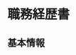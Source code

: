 # 職務経歴書

## 基本情報
<!-- 
|key|value|
|---|-----|
|Name|長重 佑 (Tasuku Nagashige)|
|Age|28|
|Blog|[鹿児島フリーランスエンジニア](https://kusutan.com)<br>[Qiita](https://qiita.com/ntask19)<br>[note](https://note.mu/kusutann)||
|Twitter|[@qst_exe](https://twitter.com/qst_exe)|
|YouTube|[くすたんちゃんねる](https://www.youtube.com/channel/UCuYiSs3MVn3BWtHPsGQ8vIA?sub_confirmation=1)|
|その他|[鹿児島.mkの運営(鹿児島のエンジニアコミュニティ)](https://kagoshima-mk.connpass.com/)

## スキル

スタートアップ特化のフルスタックエンジニアとしてお役に立てます。SNSやソーシャルゲームのフロントエンド、バックエンドをリードエンジニアとして開発したことがあるので、使い勝手は良い方です。

### 大まかなスキル

- スマホアプリのフロントエンド、バックエンドの開発
- Webアプリのフロントエンド、バックエンドの開発
- Git/Git-Flowを使った複数人でのチーム開発及びそのマネジメント
- 0ベースからコミュニケーションを取って、要望を実現可能な仕様に落とし込む技術

### 細かなスキル

#### プログラミング言語/フレームワーク

| 言語/Fw | 備考 |
|---|-----|
|PHP|業務で最も使用している|
|GAS（Google Apps Script）|スプレッドシートやSlack等の外部アプリケーションとの連携で使用|
|JavaScript|業務で使用している|
|HTML/CSS|業務で使用している|
|Python|簡単なツールの作成に使用|
|Kotlin|趣味レベルで触れている|
|Ruby|趣味レベルで触れている|
|Golang|趣味レベルで触れている|
|Lua|後述のCorona SDKのフレームワークに使用|
|---|-----|
|Laravel|業務で最も使用している|
|jQuery|業務で使用している|
|Vue.js|業務で使用している|
|Nuxt.js|業務で使用している|
|Symphony|業務で軽く触れたことがある|
|Corona|Luaベースのクロスプラットフォームゲームエンジン。<br>iOS・Android開発業務に使用している|
|Flutter|業務で使用している|
|Ruby on Rails|趣味レベルで触れている|

| サーバ | 備考 |
|---|-----|
|nginx|業務で軽く触れたことがある|
|AWS|趣味レベルで触れている|
|GCP|趣味レベルで触れている|

#### DB

| DB | 備考 |
|---|-----|
|MySQL|業務で最も使用しており、DBの1からの設計から可能|
|Redis|業務で使用している|
|SQLite|サーバを必要としないアプリケーションで使用している|

#### その他

| その他 | 備考 |
|---|-----|
|シェルスクリプト|業務で必要な処理を効率化するレベルには書ける|
|Ubuntu|業務で軽く触れたことがあり、業務で必要になればすぐにアジェストできる|
|Cent OS|業務で軽く触れたことがあり、業務で必要になればすぐにアジェストできる|
|Git（GitHub-flow）|PRとコードレビューを通したチーム開発が問題なくできるレベル。コードレビューの経験もあり|
|nginx|業務で軽く触れたことがある|
|AWS|趣味レベルで触れている|
|GCP|趣味レベルで触れている|
|制作ディレクション|リードエンジニア・ディレクターが必要とするレベルは抑えている|
|スケジュール作成|リードエンジニア・ディレクターが必要とするレベルは抑えている|
|進行管理|リードエンジニア・ディレクターが必要とするレベルは抑えている|

## 言語

- 日本語
  - ネイティブ
- 英語
  - 英語のドキュメントを読むことができる
  - 英語のビジネスメールを読むことができる
  - 前職にて、iOSアプリ開発のためのApp Storeとのビジネスメールや海外企業と文書のやり取りを英語で行っていた
- 韓国語
  - 趣味で勉強しているレベル

## 強み
以下の2点について、強みがあります。

#### 1）幅広い開発経験

前職にて、SNSやアバター、ソーシャルゲームの開発及びそのリーダーを務めておりました。そこで得た開発時のノウハウに加えて、GitHub-flowやスクラム開発の導入をして開発手法を改善したり、スクラム開発におけるストーリーポイントの概念をチームに定着させ、不要な工数を見直すなどしてきました。その経験をもとに少ない時間でより多くの成果をあげることが得意です。

#### 2）ユーザー視点を考慮した製品を完成させることに関する熱意

フロントエンドとバックエンドの両方の開発経験の過程で、UI/UXを深く考える経験をしたため、使い心地などのUXまで考慮に入れた実装や提案をすることができます。また、製品を完成させることに関してのこだわりが強いため、必要に応じてディレクターやデザイナーと議論しながら、仕様やデザインの見直しを提案する場合もあります。

## 職務経歴

### 2020/04 - : 専門学校の非常勤講師

フリーランスエンジニアとしての知見を評価いただき、専門学校で非常勤講師として情報科目を教えています。

### 2019/05 - : フリーランスエンジニア

フリーランスエンジニアとして、Laravel、Flutter案件を中心にリモートワークで受けています。

### 2014/04 - 2019/04 : 株式会社freep

職務：スマホアプリケーションエンジニア（フロントエンド/バックエンド）

#### 2017年9月〜2019年4月 連載型脱出ノベルゲー「わさびゲーム」の開発

##### サービスURL
- [iOS](https://itunes.apple.com/jp/app/%E3%82%8F%E3%81%95%E3%81%B3%E3%82%B2%E3%83%BC%E3%83%A0/id1346472047?mt=8)
- [Android](https://play.google.com/store/apps/details?id=com.wasabi.okami)

##### 担当フェーズ
- 開発全体の統括
- 要件定義・設計
- フロントエンドの開発
- バックエンドの開発
- テスト

##### 開発環境

|||
|---|-----|
|OS|Mac OS、Ubuntu、iOS、Android|
|言語|Lua、Corona SDK、PHP|
|DB|MySQL|

※ リードエンジニアとして本プロジェクトに参画

#### 2017年4月〜2017年9月 メッセージ型カジュアルゲームの開発

##### 担当フェーズ
- 開発全体の統括
- 要件定義・設計
- フロントエンドの開発
- テスト

##### 開発環境

|||
|---|-----|
|OS|Mac OS、iOS、Android|
|言語|Lua、Corona SDK|

※ エンジニア兼ディレクターとして本プロジェクトに参画

#### 2016年7月〜2017年4月 シューティング型リズムソーシャルゲーム「コスモガールノーツ」の開発

・リズムゲーム機能
・ガチャ機能
・カード機能
・有料コイン機能

##### 担当フェーズ
- 開発全体の統括
- 要件定義・設計
- フロントエンドの開発
- バックエンドの開発
- テスト

##### 開発環境

|||
|---|-----|
|OS|Mac OS、Ubuntu、iOS、Android|
|言語|Lua、Corona SDK、PHP|
|DB|MySQL|

※ リードエンジニアとして本プロジェクトに参画

#### 2015年6月〜2016年7月 スマホカジュアルゲームの開発（約30本ほど）

カジュアルゲームを量産するフェーズに入っていたため、週に1本の頻度でカジュアルゲームを開発・リリースしました。

##### 担当フェーズ
- 開発全体の統括
- 要件定義・設計
- フロントエンドの開発
- テスト

##### 開発環境

|||
|---|-----|
|OS|Mac OS、iOS、Android|
|言語|Lua、Corona SDK|

※ エンジニア兼ディレクターとして本プロジェクトに参画

#### 2014年9月〜2015年6月 音声系SNS「トークスペース」へのアバター機能の追加
・アバター機能
・アカウント機能
・ガチャ機能
・アプリ内課金機能
・有料コイン機能

##### 担当フェーズ
- 開発全体の統括
- 要件定義・設計
- フロントエンドの開発
- バックエンドの開発
- テスト

##### 開発環境

|||
|---|-----|
|OS|Mac OS、Ubuntu、iOS、Android|
|言語|Lua、Corona SDK、PHP|
|DB|MySQL|

※ リードエンジニアとして本プロジェクトに参画

#### 2013年10月〜2014年9月 音声系SNS「トークスペース」の開発
音声版Twitterのようなサービスで、ユーザーが自身の声を投稿してコミュニケーションするサービス。掲示板のようにスレッドを立てて音声で会話したり、Twitterのタイムラインのように音声をツイートできたりする

##### 担当フェーズ
- 開発全体の統括
- 要件定義・設計
- フロントエンドの開発
- バックエンドの開発
- テスト

##### 開発環境

|||
|---|-----|
|OS|Mac OS、Ubuntu、iOS、Android|
|言語|Lua、Corona SDK、PHP|
|DB|MySQL|

※ エンジニアとして本プロジェクトに参画

※ 正社員として入社する前に2013年10月よりインターンとして参画


 -->
